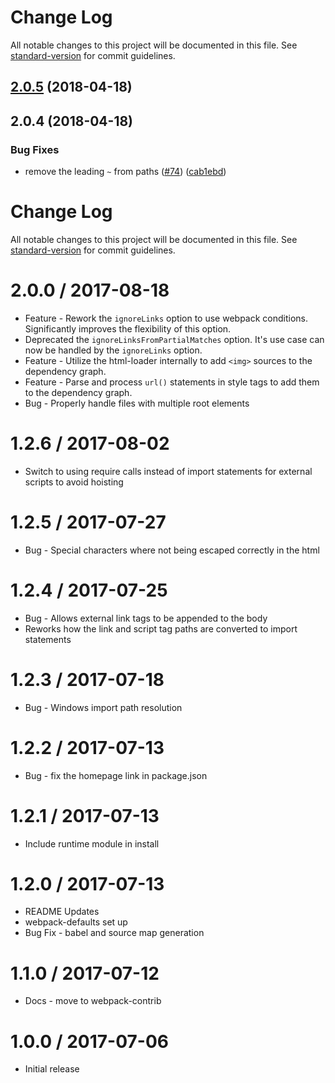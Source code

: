 # Change Log

All notable changes to this project will be documented in this file. See [standard-version](https://github.com/conventional-changelog/standard-version) for commit guidelines.

<a name="2.0.5"></a>
## [2.0.5](https://github.com/mjcctech/polymer-webpack-loader/compare/v2.0.4...v2.0.5) (2018-04-18)



<a name="2.0.4"></a>
## 2.0.4 (2018-04-18)


### Bug Fixes

* remove the leading `~` from paths ([#74](https://github.com/webpack-contrib/polymer-webpack-loader/issues/74)) ([cab1ebd](https://github.com/webpack-contrib/polymer-webpack-loader/commit/cab1ebd))



# Change Log

All notable changes to this project will be documented in this file. See [standard-version](https://github.com/conventional-changelog/standard-version) for commit guidelines.

2.0.0 / 2017-08-18
==================
 * Feature - Rework the `ignoreLinks` option to use webpack conditions. Significantly improves the flexibility of this option.
 * Deprecated the `ignoreLinksFromPartialMatches` option. It's use case can now be handled by the `ignoreLinks` option.
 * Feature - Utilize the html-loader internally to add `<img>` sources to the dependency graph.
 * Feature - Parse and process `url()` statements in style tags to add them to the dependency graph.
 * Bug - Properly handle files with multiple root elements

1.2.6 / 2017-08-02
==================

 * Switch to using require calls instead of import statements for external scripts to avoid hoisting

1.2.5 / 2017-07-27
==================

  * Bug - Special characters where not being escaped correctly in the html

1.2.4 / 2017-07-25
==================

  * Bug - Allows external link tags to be appended to the body
  * Reworks how the link and script tag paths are converted to import statements
  
1.2.3 / 2017-07-18
==================

  * Bug - Windows import path resolution

1.2.2 / 2017-07-13
==================

  * Bug - fix the homepage link in package.json

1.2.1 / 2017-07-13
==================

  * Include runtime module in install

1.2.0 / 2017-07-13
==================

  * README Updates
  * webpack-defaults set up
  * Bug Fix - babel and source map generation
  
1.1.0 / 2017-07-12
==================

  * Docs - move to webpack-contrib

1.0.0 / 2017-07-06
==================

  * Initial release
